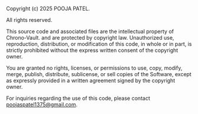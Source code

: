 Copyright (c) 2025 POOJA PATEL.

All rights reserved.

This source code and associated files are the intellectual property of Chrono-Vault.
and are protected by copyright law. Unauthorized use, reproduction, distribution, or modification
of this code, in whole or in part, is strictly prohibited without the express written consent
of the copyright owner.

You are granted no rights, licenses, or permissions to use, copy, modify, merge, publish,
distribute, sublicense, or sell copies of the Software, except as expressly provided in a
written agreement signed by the copyright owner.

For inquiries regarding the use of this code, please contact poojaspatel1375@gmail.com.
